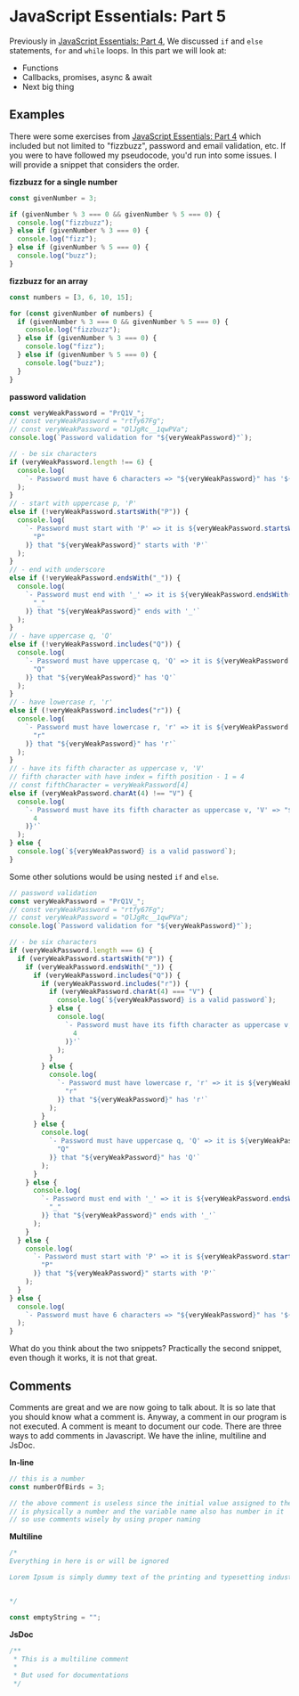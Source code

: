 # JavaScript Essentials: Part 5

Previously in [JavaScript Essentials: Part 4](https://dev.to/otumianempire/javascript-essentials-part-4-2ne6), We discussed `if` and `else` statements, `for` and `while` loops. In this part we will look at:

- Functions
- Callbacks, promises, async & await
- Next big thing

## Examples

There were some exercises from [JavaScript Essentials: Part 4](https://dev.to/otumianempire/javascript-essentials-part-4-2ne6) which included but not limited to "fizzbuzz", password and email validation, etc. If you were to have followed my pseudocode, you'd run into some issues. I will provide a snippet that considers the order.

**fizzbuzz for a single number**

```js
const givenNumber = 3;

if (givenNumber % 3 === 0 && givenNumber % 5 === 0) {
  console.log("fizzbuzz");
} else if (givenNumber % 3 === 0) {
  console.log("fizz");
} else if (givenNumber % 5 === 0) {
  console.log("buzz");
}
```

**fizzbuzz for an array**

```js
const numbers = [3, 6, 10, 15];

for (const givenNumber of numbers) {
  if (givenNumber % 3 === 0 && givenNumber % 5 === 0) {
    console.log("fizzbuzz");
  } else if (givenNumber % 3 === 0) {
    console.log("fizz");
  } else if (givenNumber % 5 === 0) {
    console.log("buzz");
  }
}
```

**password validation**

```js
const veryWeakPassword = "PrQ1V_";
// const veryWeakPassword = "rtfy67Fg";
// const veryWeakPassword = "OlJgRc__1qwPVa";
console.log(`Password validation for "${veryWeakPassword}"`);

// - be six characters
if (veryWeakPassword.length !== 6) {
  console.log(
    `- Password must have 6 characters => "${veryWeakPassword}" has '${veryWeakPassword.length}' characters`
  );
}
// - start with uppercase p, 'P'
else if (!veryWeakPassword.startsWith("P")) {
  console.log(
    `- Password must start with 'P' => it is ${veryWeakPassword.startsWith(
      "P"
    )} that "${veryWeakPassword}" starts with 'P'`
  );
}
// - end with underscore
else if (!veryWeakPassword.endsWith("_")) {
  console.log(
    `- Password must end with '_' => it is ${veryWeakPassword.endsWith(
      "_"
    )} that "${veryWeakPassword}" ends with '_'`
  );
}
// - have uppercase q, 'Q'
else if (!veryWeakPassword.includes("Q")) {
  console.log(
    `- Password must have uppercase q, 'Q' => it is ${veryWeakPassword.includes(
      "Q"
    )} that "${veryWeakPassword}" has 'Q'`
  );
}
// - have lowercase r, 'r'
else if (!veryWeakPassword.includes("r")) {
  console.log(
    `- Password must have lowercase r, 'r' => it is ${veryWeakPassword.includes(
      "r"
    )} that "${veryWeakPassword}" has 'r'`
  );
}
// - have its fifth character as uppercase v, 'V'
// fifth character with have index = fifth position - 1 = 4
// const fifthCharacter = veryWeakPassword[4]
else if (veryWeakPassword.charAt(4) !== "V") {
  console.log(
    `- Password must have its fifth character as uppercase v, 'V' => "${veryWeakPassword}" has its 5th character as '${veryWeakPassword.charAt(
      4
    )}'`
  );
} else {
  console.log(`${veryWeakPassword} is a valid password`);
}
```

Some other solutions would be using nested `if` and `else`.

```js
// password validation
const veryWeakPassword = "PrQ1V_";
// const veryWeakPassword = "rtfy67Fg";
// const veryWeakPassword = "OlJgRc__1qwPVa";
console.log(`Password validation for "${veryWeakPassword}"`);

// - be six characters
if (veryWeakPassword.length === 6) {
  if (veryWeakPassword.startsWith("P")) {
    if (veryWeakPassword.endsWith("_")) {
      if (veryWeakPassword.includes("Q")) {
        if (veryWeakPassword.includes("r")) {
          if (veryWeakPassword.charAt(4) === "V") {
            console.log(`${veryWeakPassword} is a valid password`);
          } else {
            console.log(
              `- Password must have its fifth character as uppercase v, 'V' => "${veryWeakPassword}" has its 5th character as '${veryWeakPassword.charAt(
                4
              )}'`
            );
          }
        } else {
          console.log(
            `- Password must have lowercase r, 'r' => it is ${veryWeakPassword.includes(
              "r"
            )} that "${veryWeakPassword}" has 'r'`
          );
        }
      } else {
        console.log(
          `- Password must have uppercase q, 'Q' => it is ${veryWeakPassword.includes(
            "Q"
          )} that "${veryWeakPassword}" has 'Q'`
        );
      }
    } else {
      console.log(
        `- Password must end with '_' => it is ${veryWeakPassword.endsWith(
          "_"
        )} that "${veryWeakPassword}" ends with '_'`
      );
    }
  } else {
    console.log(
      `- Password must start with 'P' => it is ${veryWeakPassword.startsWith(
        "P"
      )} that "${veryWeakPassword}" starts with 'P'`
    );
  }
} else {
  console.log(
    `- Password must have 6 characters => "${veryWeakPassword}" has '${veryWeakPassword.length}' characters`
  );
}
```

What do you think about the two snippets? Practically the second snippet, even though it works, it is not that great.

## Comments

Comments are great and we are now going to talk about. It is so late that you should know what a comment is. Anyway, a comment in our program is not executed. A comment is meant to document our code. There are three ways to add comments in Javascript. We have the inline, multiline and JsDoc.

**In-line**

```js
// this is a number
const numberOfBirds = 3;

// the above comment is useless since the initial value assigned to the variable
// is physically a number and the variable name also has number in it
// so use comments wisely by using proper naming
```

**Multiline**

```js
/* 
Everything in here is or will be ignored

Lorem Ipsum is simply dummy text of the printing and typesetting industry. Lorem Ipsum has been the industry's standard dummy text ever since the 1500s, when an unknown printer took a galley of type and scrambled it to make a type specimen book. It has survived not only five centuries, but also the leap into electronic typesetting, remaining essentially unchanged. It was popularised in the 1960s with the release of Letraset sheets containing Lorem Ipsum passages, and more recently with desktop publishing software like Aldus PageMaker including versions of Lorem Ipsum.


*/

const emptyString = "";
```

**JsDoc**

```js
/**
 * This is a multiline comment
 *
 * But used for documentations
 */
```

##
